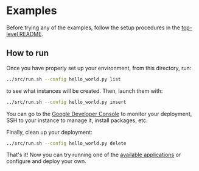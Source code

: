 Examples
========

Before trying any of the examples, follow the setup procedures in the
[top-level README](../README.md).

How to run
----------

Once you have properly set up your environment, from this directory, run:

```bash
../src/run.sh --config hello_world.py list
```

to see what instances will be created. Then, launch them with:

```bash
../src/run.sh --config hello_world.py insert
```

You can go to the [Google Developer Console](https://cloud.google.com/console)
to monitor your deployment, SSH to your instance to manage it, install packages,
etc.

Finally, clean up your deployment:

```bash
../src/run.sh --config hello_world.py delete
```

That's it! Now you can try running one of the
[available applications](../apps/README.md) or configure and deploy your own.
